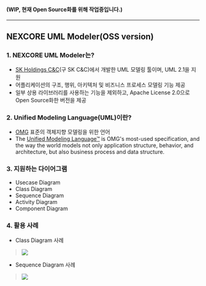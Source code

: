 #### (WIP, 현재 Open Source화를 위해 작업중입니다.)
---
## NEXCORE UML Modeler(OSS version)

### 1. NEXCORE UML Modeler는? 

* [SK Holdings C&C](http://cc.sk.com/)(구 SK C&C)에서 개발한 UML 모델링 툴이며, UML 2.1을 지원
* 어플리케이션의 구조, 행위, 아키텍처 및 비즈니스 프로세스 모델링 기능  제공
* 일부 상용 라이브러리를 사용하는 기능을 제외하고, Apache License 2.0으로 Open Source화한 버전을 제공

### 2. Unified Modeling Language(UML)이란?

* [OMG](http://www.omg.org/) 표준의 객체지향 모델링을 위한 언어
* The [Unified Modeling Language™](http://www.uml.org/) is OMG's most-used specification, and the way the world models not only application structure, behavior, and architecture, but also business process and data structure.  

### 3. 지원하는 다이어그램 

* Usecase Diagram
* Class Diagram
* Sequence Diagram
* Activity Diagram
* Component Diagram

### 4. 활용 사례

* Class Diagram 사례
> ![](http://nexcore.skcc.com/alm/alcinous/manual/topic/nexcore.tool.uml.help/html/images/properties_1.png)

* Sequence Diagram 사례
> ![](http://nexcore.skcc.com/alm/alcinous/manual/topic/nexcore.tool.uml.help/html/images/img22.jpg)
